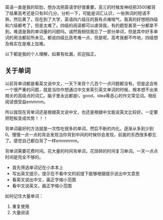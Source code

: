 英语一直是我的软肋，想办法把英语学好很重要。高三的时候发神经把3500都背了结果高考还是只有80几分。分析一下，可能是词汇认识，一些熟词的短语不熟，然后黄了。现在到了大学，英语四六级压的我有点难喘气，我真的好想把四级和六级都考了，但是太难了。四级的阅读都可以虐哭我，有的题型甚至一分都拿不到。难道是我的单词量的问题吗。诚然我相信我忘了一部分单词，但是其中好多单词的用法都前所未见。都说四级比高考难一点，但是呢，高考我都不咋地，四级想及格实在是难上加难。

以下都是我的个人理解，如果有纰漏，欢迎指正。

## 关于单词

以前背单词都是看英文说中文，一天下来背个几百个一点问题都没有。但是这会有一个很严重的问题，就是当你作想通过中文来索引英文单词的时候，根本想不出来相关的高级点的词汇。脑子里永远都是I，good，idea等恶心的作文常见词。相反阅读很受益emmmm。

所以我现在背单词还是根据英文说中文，也还是根据中文能说英文比较好。一定要把短板变成优势！！！

背单词最好的方法就是一次性吃很多的单词，然后不断的内化。逐渐从多到少到0。慢慢一点一点的背会发现当你背到中间的时候你会发现，前面的东西很多都忘了。感觉自己都白背了一样emmmmm。

背单词需要花费时间。花大量的时间背单词，花琐碎的时间复习单词。一天一点点时间是完全不够的。

- 首先筛选单词记在小本本上
- 写出英文提示，提示在不看中文的前提下能够根据提示说出中文意思
- 看英文说出中文，画正字缩小范围
- 看中文说英文，画正字缩小范围

如何记住大量单词：

1. 重复使用
2. 大量阅读

